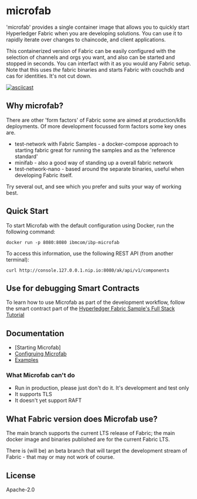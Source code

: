 # microfab

'microfab' provides a single container image that allows you to quickly start Hyperledger Fabric when you are developing solutions. You can use it to rapidly iterate over changes to chaincode, and client applications.

This containerized version of Fabric can be easily configured with the selection of channels and orgs you want, and also can be started and stopped in seconds.  You can interfact with it as you would any Fabric setup. Note that this uses *the* fabric binaries and starts Fabric with couchdb and cas for identities. It's not cut down.

[![asciicast](https://asciinema.org/a/519913.svg)](https://asciinema.org/a/519913)

## Why microfab?

There are other 'form factors' of Fabric some are aimed at production/k8s deployments. Of more development focussed form factors some key ones are.

- test-network with Fabric Samples - a docker-compose approach to starting fabric great for running the samples and as the 'reference standard'
- minifab - also a good way of standing up a overall fabric network
- test-network-nano - based around the separate binaries, useful when developing Fabric itself.

Try several out, and see which you prefer and suits your way of working best. 

## Quick Start

To start Microfab with the default configuration using Docker, run the following command:

    docker run -p 8080:8080 ibmcom/ibp-microfab

To access this information, use the following REST API (from another terminal):

    curl http://console.127.0.0.1.nip.io:8080/ak/api/v1/components


## Use for debugging Smart Contracts

To learn how to use Microfab as part of the development workflow, follow the smart contract part of the [Hyperledger Fabric Sample's Full Stack Tutorial](https://github.com/hyperledger/fabric-samples/blob/main/full-stack-asset-transfer-guide/docs/SmartContractDev/00-Introduction.md)

## Documentation

- [Starting Microfab]
- [Configruing Microfab]()
- [Examples](./examples/README.md)

### What Microfab can't do

- Run in production, please just don't do it. It's development and test only
- It supports TLS 
- It doesn't yet support RAFT

## What Fabric version does Microfab use?

The main branch supports the current LTS release of Fabric; the main docker image and binaries published are for the current Fabric LTS.

There is (will be) an beta branch that will target the development stream of Fabric - that may or may not work of course.

## License

Apache-2.0


